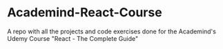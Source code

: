 # Academind-React-Course
A repo with all the projects and code exercises done for the Academind's Udemy Course "React - The Complete Guide"
